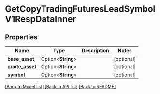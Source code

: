 # GetCopyTradingFuturesLeadSymbolV1RespDataInner

## Properties

Name | Type | Description | Notes
------------ | ------------- | ------------- | -------------
**base_asset** | Option<**String**> |  | [optional]
**quote_asset** | Option<**String**> |  | [optional]
**symbol** | Option<**String**> |  | [optional]

[[Back to Model list]](../README.md#documentation-for-models) [[Back to API list]](../README.md#documentation-for-api-endpoints) [[Back to README]](../README.md)


